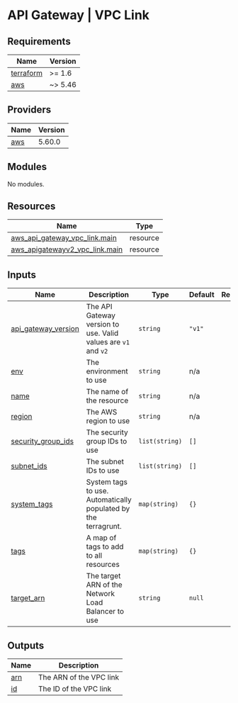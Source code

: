 # API Gateway | VPC Link

<!-- BEGINNING OF PRE-COMMIT-TERRAFORM DOCS HOOK -->
## Requirements

| Name | Version |
|------|---------|
| <a name="requirement_terraform"></a> [terraform](#requirement\_terraform) | >= 1.6 |
| <a name="requirement_aws"></a> [aws](#requirement\_aws) | ~> 5.46 |

## Providers

| Name | Version |
|------|---------|
| <a name="provider_aws"></a> [aws](#provider\_aws) | 5.60.0 |

## Modules

No modules.

## Resources

| Name | Type |
|------|------|
| [aws_api_gateway_vpc_link.main](https://registry.terraform.io/providers/hashicorp/aws/latest/docs/resources/api_gateway_vpc_link) | resource |
| [aws_apigatewayv2_vpc_link.main](https://registry.terraform.io/providers/hashicorp/aws/latest/docs/resources/apigatewayv2_vpc_link) | resource |

## Inputs

| Name | Description | Type | Default | Required |
|------|-------------|------|---------|:--------:|
| <a name="input_api_gateway_version"></a> [api\_gateway\_version](#input\_api\_gateway\_version) | The API Gateway version to use. Valid values are `v1` and `v2` | `string` | `"v1"` | no |
| <a name="input_env"></a> [env](#input\_env) | The environment to use | `string` | n/a | yes |
| <a name="input_name"></a> [name](#input\_name) | The name of the resource | `string` | n/a | yes |
| <a name="input_region"></a> [region](#input\_region) | The AWS region to use | `string` | n/a | yes |
| <a name="input_security_group_ids"></a> [security\_group\_ids](#input\_security\_group\_ids) | The security group IDs to use | `list(string)` | `[]` | no |
| <a name="input_subnet_ids"></a> [subnet\_ids](#input\_subnet\_ids) | The subnet IDs to use | `list(string)` | `[]` | no |
| <a name="input_system_tags"></a> [system\_tags](#input\_system\_tags) | System tags to use. Automatically populated by the terragrunt. | `map(string)` | `{}` | no |
| <a name="input_tags"></a> [tags](#input\_tags) | A map of tags to add to all resources | `map(string)` | `{}` | no |
| <a name="input_target_arn"></a> [target\_arn](#input\_target\_arn) | The target ARN of the Network Load Balancer to use | `string` | `null` | no |

## Outputs

| Name | Description |
|------|-------------|
| <a name="output_arn"></a> [arn](#output\_arn) | The ARN of the VPC link |
| <a name="output_id"></a> [id](#output\_id) | The ID of the VPC link |
<!-- END OF PRE-COMMIT-TERRAFORM DOCS HOOK -->
